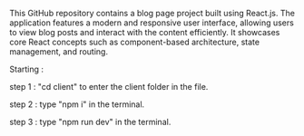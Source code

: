 This GitHub repository contains a blog page project built using React.js. The application features a modern and 
responsive user interface, allowing users to view blog posts and interact with the content efficiently. 
It showcases core React concepts such as component-based architecture, state management, and routing.

Starting :

step 1 : "cd client" to enter the client folder in the file.

step 2 : type "npm i" in the terminal.

step 3 : type "npm run dev" in the terminal.
